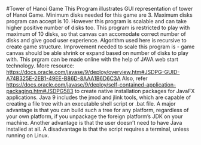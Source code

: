 #Tower of Hanoi Game
This Program illustrates GUI representation of tower of Hanoi Game.
Minimum disks needed for this game are 3. Maximum disks program can accept is 10. 
However this program is scalable and can take higher positive number of disks too.
This program is restricted to play with maximum of 10 disks, so that canvas can accomodate correct number of disks and give good user experience.
Algorithm used here is recursive to create game structure.
Improvement needed to scale this program is - game canvas should be able shrink or expand based on number of disks to play with.
This prgram can be made online with the help of JAVA web start technology. 
More resource: https://docs.oracle.com/javase/9/deploy/overview.htm#JSDPG-GUID-A74B325E-2EB1-49EE-B86D-8AAA1B6D6C3A
Also, refer https://docs.oracle.com/javase/9/deploy/self-contained-application-packaging.htm#JSDPG583 to create native installation packages for JavaFX 
applications.
Java 9 includes the jmod and jlink tools, which are capable of creating a file tree with an executable shell script or .bat file. A major advantage is that you can build such a tree for any platform, regardless of your own platform, if you unpackage the foreign platform’s JDK on your machine. Another 
advantage is that the user doesn’t need to have Java installed at all. A disadvantage is that the script requires a terminal, unless running on Linux.
